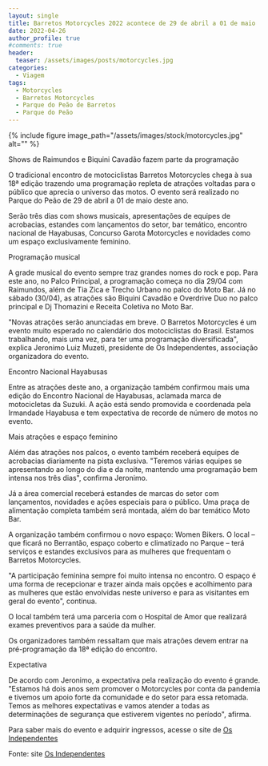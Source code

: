 ```yaml
---
layout: single
title: Barretos Motorcycles 2022 acontece de 29 de abril a 01 de maio 
date: 2022-04-26
author_profile: true
#comments: true
header:
  teaser: /assets/images/posts/motorcycles.jpg
categories:
  - Viagem
tags:
  - Motorcycles
  - Barretos Motorcycles
  - Parque do Peão de Barretos
  - Parque do Peão
---
```


{% include figure image_path="/assets/images/stock/motorcycles.jpg" alt=""  %}

Shows de Raimundos e Biquini Cavadão fazem parte da programação
 
O tradicional encontro de motociclistas Barretos Motorcycles chega à sua 18ª edição trazendo uma programação repleta de atrações voltadas para o público que aprecia o universo das motos. O evento será realizado no Parque do Peão de 29 de abril a 01 de maio deste ano.
 
Serão três dias com shows musicais, apresentações de equipes de acrobacias, estandes com lançamentos do setor, bar temático, encontro nacional de Hayabusas, Concurso Garota Motorcycles e novidades como um espaço exclusivamente feminino.
 
Programação musical
 
A grade musical do evento sempre traz grandes nomes do rock e pop. Para este ano, no Palco Principal, a programação começa no dia 29/04 com Raimundos, além de Tia Zica e Trecho Urbano no palco do Moto Bar. Já no sábado (30/04), as atrações são Biquini Cavadão e Overdrive Duo no palco principal e Dj Thomazini e Receita Coletiva no Moto Bar.
 
"Novas atrações serão anunciadas em breve. O Barretos Motorcycles é um evento muito esperado no calendário dos motociclistas do Brasil. Estamos trabalhando, mais uma vez, para ter uma programação diversificada", explica Jeronimo Luiz Muzeti, presidente de Os Independentes, associação organizadora do evento.
 
Encontro Nacional Hayabusas
 
Entre as atrações deste ano, a organização também confirmou mais uma edição do Encontro Nacional de Hayabusas, aclamada marca de motocicletas da Suzuki. A ação está sendo promovida e coordenada pela Irmandade Hayabusa e tem expectativa de recorde de número de motos no evento.
 
Mais atrações e espaço feminino
 
Além das atrações nos palcos, o evento também receberá equipes de acrobacias diariamente na pista exclusiva. "Teremos várias equipes se apresentando ao longo do dia e da noite, mantendo uma programação bem intensa nos três dias", confirma Jeronimo.
 
 
Já a área comercial receberá estandes de marcas do setor com lançamentos, novidades e ações especiais para o público. Uma praça de alimentação completa também será montada, além do bar temático Moto Bar.
 
A organização também confirmou o novo espaço: Women Bikers. O local – que ficará no Berrantão, espaço coberto e climatizado no Parque – terá serviços e estandes exclusivos para as mulheres que frequentam o Barretos Motorcycles.
 
"A participação feminina sempre foi muito intensa no encontro. O espaço é uma forma de recepcionar e trazer ainda mais opções e acolhimento para as mulheres que estão envolvidas neste universo e para as visitantes em geral do evento", continua.
 
O local também terá uma parceria com o Hospital de Amor que realizará exames preventivos para a saúde da mulher.
 
Os organizadores também ressaltam que mais atrações devem entrar na pré-programação da 18ª edição do encontro.
 
Expectativa
 
De acordo com Jeronimo, a expectativa pela realização do evento é grande. "Estamos há dois anos sem promover o Motorcycles por conta da pandemia e tivemos um apoio forte da comunidade e do setor para essa retomada. Temos as melhores expectativas e vamos atender a todas as determinações de segurança que estiverem vigentes no período", afirma.

Para saber mais do evento e adquirir ingressos, acesse o site de [Os Independentes]( https://www.independentes.com.br/motorcycles/programacao#conteudo )

Fonte: site [Os Independentes]( https://www.independentes.com.br/motorcycles/programacao#conteudo )